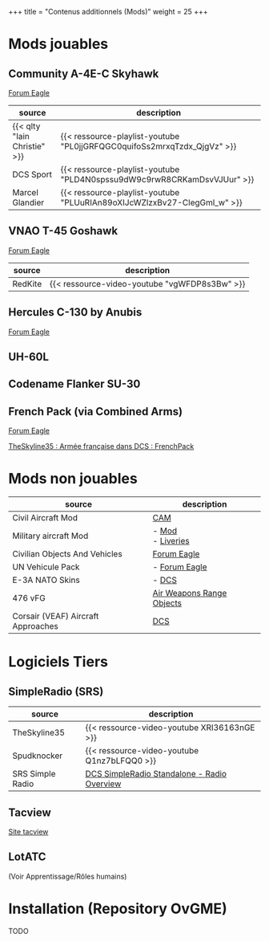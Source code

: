 +++
title = "Contenus additionnels (Mods)"
weight = 25
+++

# Mods jouables
## Community A-4E-C Skyhawk
[Forum Eagle](https://forums.eagle.ru/topic/207102-community-a-4e-c/)

source                       | description
---------------------------- | -----------
{{< qlty "Iain Christie" >}} | {{< ressource-playlist-youtube "PL0jjGRFQGC0quifoSs2mrxqTzdx_QjgVz" >}}
DCS Sport                    | {{< ressource-playlist-youtube "PLD4N0spssu9dW9c9rwR8CRKamDsvVJUur" >}}
Marcel Glandier              | {{< ressource-playlist-youtube "PLUuRIAn89oXIJcWZlzxBv27-ClegGml_w" >}}

## VNAO T-45 Goshawk
[Forum Eagle](https://forums.eagle.ru/topic/203816-vnao-t-45-goshawk/)

source       | description
------------ | -----------
RedKite      | {{< ressource-video-youtube "vgWFDP8s3Bw" >}}

## Hercules C-130 by Anubis
[Forum Eagle](https://forums.eagle.ru/topic/252075-dcs-super-hercules-mod-by-anubis/)

## UH-60L

## Codename Flanker SU-30

## French Pack (via Combined Arms)
[Forum Eagle](https://forums.eagle.ru/topic/257437-frenchpack-v48-update-on-01102021/)

[TheSkyline35 : Armée française dans DCS : FrenchPack](https://www.youtube.com/watch?v=qnqmmsY1-Do)

# Mods non jouables
source                             | description
---------------------------------- | -----------
Civil Aircraft Mod                 | [CAM](https://cam.em-key.de/)
Military aircraft Mod              | - [Mod](https://www.digitalcombatsimulator.com/en/files/3307071/)<br /> - [Liveries](https://www.digitalcombatsimulator.com/en/files/3310355/?sphrase_id=2689228)
Civilian Objects And Vehicles      | [Forum Eagle](https://forums.eagle.ru/topic/270558-civilian-objects-and-vehicles/)
UN Vehicule Pack                   | - [Forum Eagle](https://forums.eagle.ru/forum/english/dcs-world-topics/mods-and-apps/liveries-skinning/combined-arms-aa/183967-un-vehicles-pack?t=183782)
E-3A NATO Skins                    | - [DCS](https://www.digitalcombatsimulator.com/fr/files/3313130/)
476 vFG                            | [Air Weapons Range Objects](https://www.476vfightergroup.com/downloads.php?do=file&id=287)
Corsair (VEAF) Aircraft Approaches | [DCS](https://www.digitalcombatsimulator.com/en/files/filter/user-is-CORSAIR%20veaf/apply/)


# Logiciels Tiers

## SimpleRadio (SRS)

source           | description
---------------- | -----------
TheSkyline35     | {{< ressource-video-youtube XRI36163nGE >}}
Spudknocker      | {{< ressource-video-youtube Q1nz7bLFQQ0 >}}
SRS Simple Radio | [DCS SimpleRadio Standalone - Radio Overview](https://docs.google.com/spreadsheets/d/1tzd996zJ1t0heZ-t1PpL7vNUIZbXl7pI6De0GThN1Qw)

## Tacview
[Site tacview](https://www.tacview.net/)

## LotATC
(Voir Apprentissage/Rôles humains)

# Installation (Repository OvGME)
TODO
